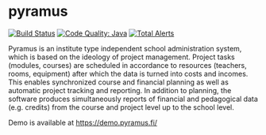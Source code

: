 pyramus
=======

[![Build Status](https://travis-ci.org/otavanopisto/pyramus.png?branch=develop)](https://travis-ci.org/otavanopisto/pyramus)
[![Code Quality: Java](https://img.shields.io/lgtm/grade/java/g/otavanopisto/pyramus.svg?logo=lgtm&logoWidth=18)](https://lgtm.com/projects/g/otavanopisto/pyramus/context:java)
[![Total Alerts](https://img.shields.io/lgtm/alerts/g/otavanopisto/pyramus.svg?logo=lgtm&logoWidth=18)](https://lgtm.com/projects/g/otavanopisto/pyramus/alerts)

Pyramus is an institute type independent school administration system, which is based on the ideology of project management. Project tasks (modules, courses) are scheduled in accordance to resources (teachers, rooms, equipment) after which the data is turned into costs and incomes. This enables synchronized course and financial planning as well as automatic project tracking and reporting. In addition to planning, the software produces simultaneously reports of financial and pedagogical data (e.g. credits) from the course and project level up to the school level.

Demo is available at https://demo.pyramus.fi/